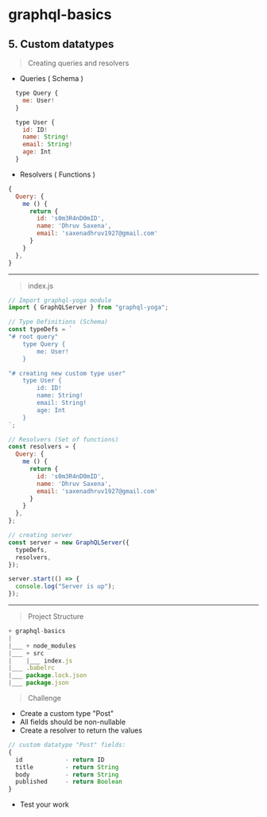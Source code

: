 # graphql-basics

## 5. Custom datatypes

> Creating queries and resolvers

- Queries ( Schema )

```js
  type Query {
    me: User!
  }

  type User {
    id: ID!
    name: String!
    email: String!
    age: Int
  }
```

- Resolvers ( Functions )

```js
{
  Query: {
    me () {
      return {
        id: 's0m3R4nD0mID',
        name: 'Dhruv Saxena',
        email: 'saxenadhruv1927@gmail.com'
      }
    }
  },
}
```

---

> index.js

```js
// Import graphql-yoga module
import { GraphQLServer } from "graphql-yoga";

// Type Definitions (Schema)
const typeDefs = `
"# root query"
    type Query {
        me: User!
    }

"# creating new custom type user"
    type User {
        id: ID!
        name: String!
        email: String!
        age: Int
    }
`;

// Resolvers (Set of functions)
const resolvers = {
  Query: {
    me () {
      return {
        id: 's0m3R4nD0mID',
        name: 'Dhruv Saxena',
        email: 'saxenadhruv1927@gmail.com'
      }
    }
  },
};

// creating server
const server = new GraphQLServer({
  typeDefs,
  resolvers,
});

server.start(() => {
  console.log("Server is up");
});

```

---

> Project Structure

```js
+ graphql-basics
|
|___ + node_modules
|___ + src
|    |___ index.js
|___ .babelrc
|___ package.lock.json
|___ package.json

```

> Challenge

- Create a custom type "Post"
- All fields should be non-nullable
- Create a resolver to return the values

```js
// custom datatype "Post" fields:
{
  id            - return ID
  title         - return String
  body          - return String
  published     - return Boolean
}
```

- Test your work
